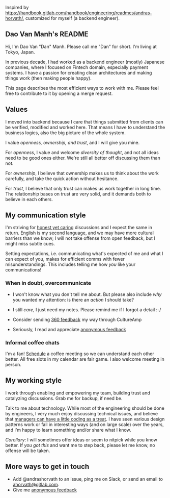 Inspired by https://handbook.gitlab.com/handbook/engineering/readmes/andras-horvath/, customized for myself (a backend engineer).

## Dao Van Manh's README

Hi, I'm Dao Van "Dan" Manh. Please call me "Dan" for short.
I'm living at Tokyo, Japan.

In previous decade, I had worked as a backend engineer (mostly) Japanese companies, where I focused on Fintech domain, especially payment systems. I have a
passion for creating clean architectures and making things work (then making people happy).

This page describes the most efficient ways to work with me.
Please feel free to contribute to it by opening a merge request.

## Values

I moved into backend because I care that things submitted from clients can be verified, modified and worked here. That means I have to understand the business logics, also the big picture of the whole system.

I value _openness, ownership, and trust_, and I will give you mine.

For _openness_, I value and welcome _diversity of thought_, and not all ideas need to be good
ones either. We're still all better off discussing them than not.

For _ownership_, I believe that ownership makes us to think about the work carefully, and take the quick action without hesitance.

For _trust_, I believe that only trust can makes us work together in long time. The relationship bases on trust are very solid, and it demands both to believe in each others. 

## My communication style

I'm striving for [honest yet
caring](https://en.wikipedia.org/wiki/Radical_Candor) discussions and I expect
the same in return. English is my second language, and we may have more
cultural barriers than we know; I will not take offense from open feedback, but
I might miss subtle cues.

Setting expectations, i.e. communicating what's expected of me and what I can
expect of you, makes for efficient comms with fewer misunderstandings. This
includes telling me how _you_ like your communications!
### When in doubt, overcommunicate

- I won't know what you don't tell me about. But please also include _why_ you
wanted my attention: is there an _action_ I should take?

- I still _care_, I just need my notes. Please remind me if I forgot a detail
  :-/

- Consider sending [360
  feedback](https://about.gitlab.com/handbook/business-technology/tech-stack/#cultureamp)
  my way through CultureAmp

- Seriously, I read and appreciate [anonymous
  feedback](https://docs.google.com/forms/d/e/1FAIpQLSe1JsEAp7gzUnzeVZpPOeP9LbNJ1b562Admkz5G3HgY4N9PmQ/viewform)

### Informal coffee chats

I'm a fan! [Schedule](https://calendly.com/andrashorvath) a coffee meeting so
we can understand each other better.  All free slots in my calendar are fair
game. I also welcome meeting in person.

## My working style

I work through enabling and empowering my team, building trust and catalyzing
discussions. Grab me for backup, if need be.

Talk to me about technology. While most of the engineering should be done by
engineers, I very much enjoy discussing technical issues, and believe that
[managers can have a little coding as a
treat](https://knowyourmeme.com/memes/cats-can-have-a-little-salami). I have
seen various design patterns work or fail in interesting ways (and on large
scale) over the years, and I'm happy to learn something and/or share what I
know.

*Corollary*: I will sometimes offer ideas or seem to nitpick while you know
better. If _you got this_ and want me to step back, please let me know, no
offense will be taken.

## More ways to get in touch

- Add @andrashorvath to an issue, ping me on Slack, or send an email to ahorvath@gitlab.com.
- Give me [anonymous
  feedback](https://docs.google.com/forms/d/e/1FAIpQLSe1JsEAp7gzUnzeVZpPOeP9LbNJ1b562Admkz5G3HgY4N9PmQ/viewform)
